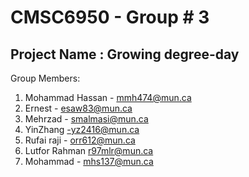 # CMSC6950 - Group # 3
## Project Name : Growing degree-day

Group Members: 

1. Mohammad Hassan - mmh474@mun.ca
2. Ernest - esaw83@mun.ca
3. Mehrzad - smalmasi@mun.ca
4. YinZhang -yz2416@mun.ca
5. Rufai raji - orr612@mun.ca
6. Lutfor Rahman r97mlr@mun.ca
7. Mohammad - mhs137@mun.ca
